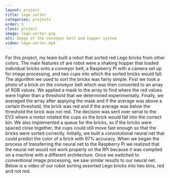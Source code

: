 ```yaml
---
layout: project
title: lego sorter
categories: projects
order: 5
class: project
image: lego-sorter.png
alt: Image of the conveyor belt and hopper system
video: lego-sorter.mp4
---
```

For this project, my team built a robot that sorted red Lego bricks from other colors. The main features of are robot were a shaking hopper that loaded individual bricks onto a conveyor belt, a Raspberry Pi with a camera set up for image processing, and two cups into which the sorted bricks would fall. The algorithm we used to sort the bricks was fairly simple. First we took a photo of a brick on the conveyor belt which was then converted to an array of RGB values. We applied a mask to the array to find where the red values were higher than a threshold that we determined experimentally. Finally, we averaged the array after applying the mask and if the average was above a certain threshold, the brick was red and if the average was below the threshold the brick was not red. The decision was sent over serial to the EV3 where a motor rotated the cups so the brick would fall into the correct bin. We also implemented a queue for the bricks, so if the bricks were spaced close together, the cups could still move fast enough so that the bricks were sorted correctly. Initially, we built a convolutional neural net that could predict the color of a brick with 97% accuracy. When we began the process of transferring the neural net to the Raspberry Pi we realized that the neural net would not work properly on the RPi because it was compiled on a machine with a different architecture. Once we switched to conventional image processing, we saw similar results to our neural net. Below is a video of our robot sorting assorted Lego bricks into two bins, red and not red. 